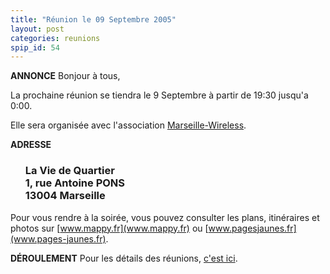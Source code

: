 ```yaml
---
title: "Réunion le 09 Septembre 2005"
layout: post
categories: reunions
spip_id: 54
---
```

**ANNONCE**
Bonjour à tous,

La prochaine réunion se tiendra le 9 Septembre à partir de 19:30 jusqu'a 0:00.

Elle sera organisée avec l'association [Marseille-Wireless](http://marseille-wireless.org/).

**ADRESSE**

<ul>
<h3>La Vie de Quartier<br />
1, rue Antoine PONS<br />
13004 Marseille<br /></h3>
</ul>

Pour vous rendre à la soirée, vous pouvez consulter les plans, itinéraires et photos sur [www.mappy.fr](www.mappy.fr) ou [www.pagesjaunes.fr](www.pages-jaunes.fr).


**DÉROULEMENT**
Pour les détails des réunions, [c'est ici](art2).


